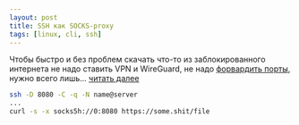 ```yaml
---
layout: post
title: SSH как SOCKS-proxy
tags: [linux, cli, ssh]
---
```

Чтобы быстро и без проблем скачать что-то из заблокированного интернета не надо ставить VPN и WireGuard, не надо [форвардить порты](/2020/04/17/port-forwarding.html), нужно всего лишь... [читать далее](https://stackoverflow.com/questions/51579063/curl-https-via-an-ssh-proxy)

```sh
ssh -D 8080 -C -q -N name@server
...
curl -s -x socks5h://0:8080 https://some.shit/file
```

